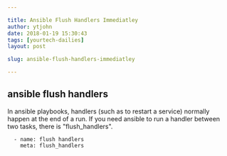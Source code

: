 ```yaml
---

title: Ansible Flush Handlers Immediatley
author: ytjohn
date: 2018-01-19 15:30:43
tags: [yourtech-dailies]
layout: post

slug: ansible-flush-handlers-immediatley

---
```


## ansible flush handlers

In ansible playbooks, handlers (such as to restart a service) normally happen at the end of a run. 
If you need ansible to run a handler between two tasks, there is "flush_handlers".

```
  - name: flush handlers
    meta: flush_handlers
```
